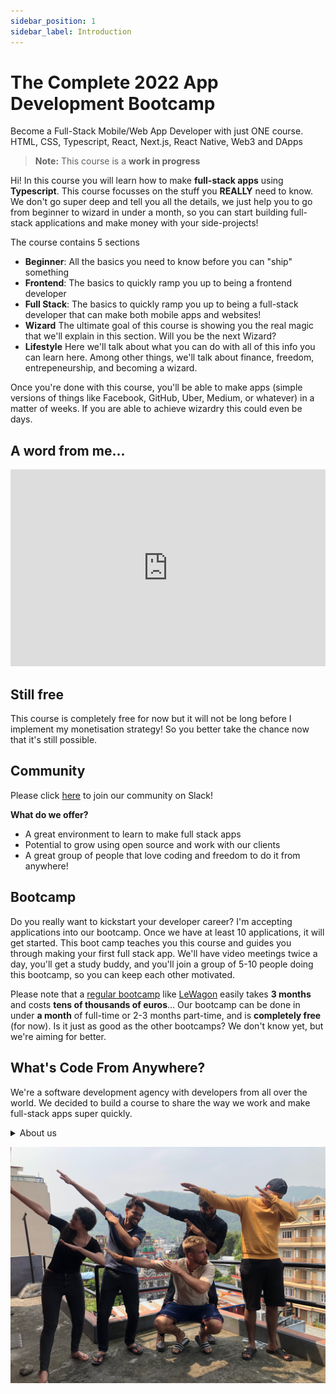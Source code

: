 ```yaml
---
sidebar_position: 1
sidebar_label: Introduction
---
```


# The Complete 2022 App Development Bootcamp

Become a Full-Stack Mobile/Web App Developer with just ONE course. HTML, CSS, Typescript, React, Next.js, React Native, Web3 and DApps

> **Note:** This course is a **work in progress**

Hi! In this course you will learn how to make **full-stack apps** using **Typescript**. This course focusses on the stuff you **REALLY** need to know. We don't go super deep and tell you all the details, we just help you to go from beginner to wizard in under a month, so you can start building full-stack applications and make money with your side-projects!

The course contains 5 sections

- **Beginner**: All the basics you need to know before you can "ship" something
- **Frontend**: The basics to quickly ramp you up to being a frontend developer
- **Full Stack**: The basics to quickly ramp you up to being a full-stack developer that can make both mobile apps and websites!
- **Wizard** The ultimate goal of this course is showing you the real magic that we'll explain in this section. Will you be the next Wizard?
- **Lifestyle** Here we'll talk about what you can do with all of this info you can learn here. Among other things, we'll talk about finance, freedom, entrepeneurship, and becoming a wizard.

Once you're done with this course, you'll be able to make apps (simple versions of things like Facebook, GitHub, Uber, Medium, or whatever) in a matter of weeks. If you are able to achieve wizardry this could even be days.

## A word from me...

<iframe width="100%" height="315" src="https://www.youtube.com/embed/D13goXBeMIc" title="YouTube video player" frameborder="0" allow="accelerometer; autoplay; clipboard-write; encrypted-media; gyroscope; picture-in-picture" allowfullscreen></iframe>

## Still free

This course is completely free for now but it will not be long before I implement my monetisation strategy! So you better take the chance now that it's still possible.

## Community

Please click [here](https://join.slack.com/t/codefromanywhere/shared_invite/zt-18r6mfudt-Zhb7FaZ70WlWVI1a_ZxgPw) to join our community on Slack!

**What do we offer?**

- A great environment to learn to make full stack apps
- Potential to grow using open source and work with our clients
- A great group of people that love coding and freedom to do it from anywhere!

## Bootcamp

Do you really want to kickstart your developer career? I'm accepting applications into our bootcamp. Once we have at least 10 applications, it will get started. This boot camp teaches you this course and guides you through making your first full stack app. We'll have video meetings twice a day, you'll get a study buddy, and you'll join a group of 5-10 people doing this bootcamp, so you can keep each other motivated.

Please note that a [regular bootcamp](https://www.switchup.org/rankings/best-coding-bootcamps) like [LeWagon](https://lewagon.com) easily takes **3 months** and costs **tens of thousands of euros**... Our bootcamp can be done in under **a month** of full-time or 2-3 months part-time, and is **completely free** (for now). Is it just as good as the other bootcamps? We don't know yet, but we're aiming for better.

## What's Code From Anywhere?

We're a software development agency with developers from all over the world. We decided to build a course to share the way we work and make full-stack apps super quickly.

<details><summary>About us</summary>

**Who we are**

- Highly motivated developers at your fingertips
- A network of App Developers living the dream.
- We chase freedom to be more motivated, creative and talented than any other agency.
- Young, Ambitious, Adventurous Developers Chasing Freedom
- We build apps and chase freedom by traveling the world
- We attend many conferences and go on adventures so we can enjoy our job and stay on top of our game.

**Our Philosophy**

- **Developer-first**: focus on developer expertise, developer growth, developer freedom, developer lifestyle, developer happiness.
- **Typescript-first**: We mainly use Typescript, React with Native, Expo, Next.js and Node.js (this is the [Sensible Stack](https://sensiblestack.com))
- **Trust-first**: Don’t spend much time on contracts and requirements. Just get going and see where it goes.
- **Remote-first**: There is no requirement of location, never.
- **Humane-first**: We’re only involved in products that are good for humanity and the planet.

Do you have money? If you want to work with us, check [our services](/services)

Do you need money:? If you want to work with us, check [becoming a wizard](/wizard/become-a-wizard)

</details>

![Our team](./cfa-team.jpeg)
